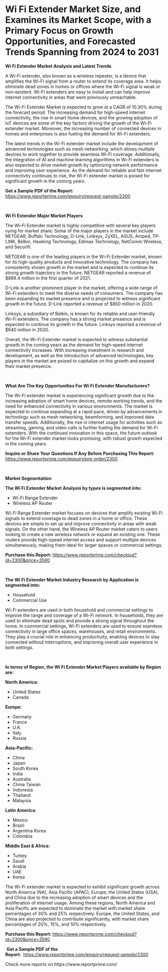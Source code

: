 <p><h1>Wi Fi Extender Market Size, and Examines its Market Scope, with a Primary Focus on Growth Opportunities, and Forecasted Trends Spanning from 2024 to 2031</h1></p><p><strong>Wi Fi Extender Market Analysis and Latest Trends</strong></p>
<p><p>A Wi-Fi extender, also known as a wireless repeater, is a device that amplifies the Wi-Fi signal from a router to extend its coverage area. It helps eliminate dead zones in homes or offices where the Wi-Fi signal is weak or non-existent. Wi-Fi extenders are easy to install and can help improve internet connectivity in areas that were previously unreachable.</p><p>The Wi-Fi Extender Market is expected to grow at a CAGR of 10.30% during the forecast period. The increasing demand for high-speed internet connectivity, the rise in smart home devices, and the growing adoption of IoT devices are some of the key factors driving the growth of the Wi-Fi extender market. Moreover, the increasing number of connected devices in homes and enterprises is also fueling the demand for Wi-Fi extenders.</p><p>The latest trends in the Wi-Fi extender market include the development of advanced technologies such as mesh networking, which allows multiple devices to work together to provide seamless Wi-Fi coverage. Additionally, the integration of AI and machine learning algorithms in Wi-Fi extenders is also expected to drive market growth by optimizing network performance and improving user experience. As the demand for reliable and fast internet connectivity continues to rise, the Wi-Fi extender market is poised for significant growth in the coming years.</p></p>
<p><strong>Get a Sample PDF of the Report:&nbsp;</strong> <a href="https://www.reportprime.com/enquiry/request-sample/2300">https://www.reportprime.com/enquiry/request-sample/2300</a></p>
<p>&nbsp;</p>
<p><strong>Wi Fi Extender Major Market Players</strong></p>
<p><p>The Wi-Fi Extender market is highly competitive with several key players vying for market share. Some of the major players in the market include NETGEAR, Buffalo Technology, D-Link, Linksys, ZyXEL, ASUS, Amped, TP-LINK, Belkin, Hawking Technology, Edimax Technology, NetComm Wireless, and Securifi.</p><p>NETGEAR is one of the leading players in the Wi-Fi Extender market, known for its high-quality products and innovative technology. The company has consistently shown growth in the market and is expected to continue its strong growth trajectory in the future. NETGEAR reported a revenue of $869.4 million in the first quarter of 2021.</p><p>D-Link is another prominent player in the market, offering a wide range of Wi-Fi extenders to meet the diverse needs of consumers. The company has been expanding its market presence and is projected to witness significant growth in the future. D-Link reported a revenue of $850 million in 2020.</p><p>Linksys, a subsidiary of Belkin, is known for its reliable and user-friendly Wi-Fi extenders. The company has a strong market presence and is expected to continue its growth in the future. Linksys reported a revenue of $640 million in 2020.</p><p>Overall, the Wi-Fi Extender market is expected to witness substantial growth in the coming years as the demand for high-speed internet connectivity increases. With increasing investment in research and development, as well as the introduction of advanced technologies, key players in the market are poised to capitalize on this growth and expand their market presence.</p></p>
<p>&nbsp;</p>
<p><strong>What Are The Key Opportunities For Wi Fi Extender Manufacturers?</strong></p>
<p><p>The Wi-Fi extender market is experiencing significant growth due to the increasing adoption of smart home devices, remote working trends, and the need for enhanced connectivity in various environments. The market is expected to continue expanding at a rapid pace, driven by advancements in technology such as mesh networking, beamforming, and improved data transfer speeds. Additionally, the rise in internet usage for activities such as streaming, gaming, and video calls is further fueling the demand for Wi-Fi extenders. With the continued innovation in this space, the future outlook for the Wi-Fi extender market looks promising, with robust growth expected in the coming years.</p></p>
<p><strong>Inquire or Share Your Questions If Any Before Purchasing This Report:</strong> <a href="https://www.reportprime.com/enquiry/pre-order/2300">https://www.reportprime.com/enquiry/pre-order/2300</a></p>
<p>&nbsp;</p>
<p><strong>Market Segmentation</strong></p>
<p><strong>The Wi Fi Extender Market Analysis by types is segmented into:</strong></p>
<p><ul><li>Wi-Fi Range Extender</li><li>Wireless AP Router</li></ul></p>
<p><p>Wi-Fi Range Extender market focuses on devices that amplify existing Wi-Fi signals to extend coverage to dead zones in a home or office. These devices are simple to set up and improve connectivity in areas with weak signals. On the other hand, the Wireless AP Router market caters to users looking to create a new wireless network or expand an existing one. These routers provide high-speed internet access and support multiple devices simultaneously, making them ideal for larger spaces or commercial settings.</p></p>
<p><strong>Purchase this Report:&nbsp;</strong><a href="https://www.reportprime.com/checkout?id=2300&price=3590">https://www.reportprime.com/checkout?id=2300&price=3590</a></p>
<p>&nbsp;</p>
<p><strong>The Wi Fi Extender Market Industry Research by Application is segmented into:</strong></p>
<p><ul><li>Household</li><li>Commercial Use</li></ul></p>
<p><p>Wi-Fi extenders are used in both household and commercial settings to improve the range and coverage of a Wi-Fi network. In households, they are used to eliminate dead spots and provide a strong signal throughout the home. In commercial settings, Wi-Fi extenders are used to ensure seamless connectivity in large office spaces, warehouses, and retail environments. They play a crucial role in enhancing productivity, enabling devices to stay connected without interruptions, and improving overall user experience in both settings.</p></p>
<p>&nbsp;</p>
<p><strong>In terms of Region, the Wi Fi Extender Market Players available by Region are:</strong></p>
<p>
    <p> <strong> North America: </strong>
        <ul>
            <li>United States</li>
            <li>Canada</li>
        </ul>
        </p> 
    <p> <strong> Europe: </strong>
        <ul>
            <li>Germany</li>
            <li>France</li>
            <li>U.K.</li>
            <li>Italy</li>
            <li>Russia</li>
        </ul>
        </p> 
    <p> <strong> Asia-Pacific: </strong>
        <ul>
            <li>China</li>
            <li>Japan</li>
            <li>South Korea</li>
            <li>India</li>
            <li>Australia</li>
            <li>China Taiwan</li>
            <li>Indonesia</li>
            <li>Thailand</li>
            <li>Malaysia</li>
        </ul>
        </p> 
    <p> <strong> Latin America: </strong>
        <ul>
            <li>Mexico</li>
            <li>Brazil</li>
            <li>Argentina Korea</li>
            <li>Colombia</li>
        </ul>
        </p> 
    <p> <strong> Middle East & Africa: </strong>
        <ul>
            <li>Turkey</li>
            <li>Saudi</li>
            <li>Arabia</li>
            <li>UAE</li>
            <li>Korea</li>
        </ul>
    </p>
    </p>
<p><p>The Wi-Fi extender market is expected to exhibit significant growth across North America (NA), Asia Pacific (APAC), Europe, the United States (USA), and China due to the increasing adoption of smart devices and the proliferation of internet usage. Among these regions, North America and Asia Pacific are expected to dominate the market with market share percentages of 30% and 25% respectively. Europe, the United States, and China are also projected to contribute significantly, with market share percentages of 20%, 15%, and 10% respectively.</p></p>
<p><strong>Purchase this Report: </strong><a href="https://www.reportprime.com/checkout?id=2300&price=3590">https://www.reportprime.com/checkout?id=2300&price=3590</a></p>
<p>&nbsp;<strong>Get a Sample PDF of the Report:&nbsp;&nbsp;</strong><a href="https://www.reportprime.com/enquiry/request-sample/2300">https://www.reportprime.com/enquiry/request-sample/2300</a></p>
<p><strong></strong></p>
<p>Check more reports on https://www.reportprime.com/</p>